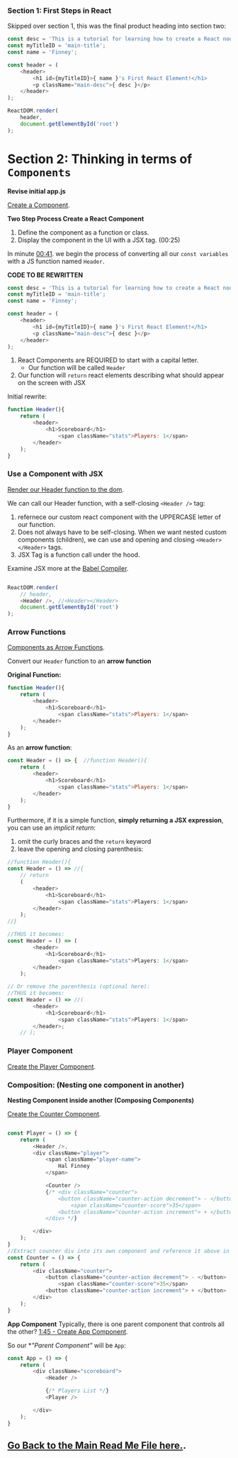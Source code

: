 ### Section 1: First Steps in React


Skipped over section 1, this was the final product heading into section two: 

```js
const desc = 'This is a tutorial for learning how to create a React node and render it to the DOM.';
const myTitleID = 'main-title';
const name = 'Finney';

const header = (
    <header>
        <h1 id={myTitleID}>{ name }'s First React Element!</h1>
        <p className="main-desc">{ desc }</p>
    </header>
);

ReactDOM.render(
    header,
    document.getElementById('root')
);

```


# Section 2: Thinking in terms of `Components`


**Revise initial app.js**

[Create a Component](https://teamtreehouse.com/library/react-basics-2/create-a-component).


**Two Step Process Create a React Component**
1. Define the component as a function or class.
2. Display the component in the UI with a JSX tag. (00:25)

In minute [00:41](https://teamtreehouse.com/library/react-basics-2/create-a-component). we begin the process of converting all our `const variables` with a JS function named `Header`.

**CODE TO BE REWRITTEN**
```js
const desc = 'This is a tutorial for learning how to create a React node and render it to the DOM.';
const myTitleID = 'main-title';
const name = 'Finney';

const header = (
    <header>
        <h1 id={myTitleID}>{ name }'s First React Element!</h1>
        <p className="main-desc">{ desc }</p>
    </header>
);

```

1. React Components are REQUIRED to start with a capital letter. 
    - Our function will be called `Header`
2. Our function will `return` react elements describing what should appear on the screen with JSX

Initial rewrite: 
```js
function Header(){
    return (
        <header>
            <h1>Scoreboard</h1>
                <span className="stats">Players: 1</span>         
        </header>
    );
}

```


### Use a Component with JSX

[Render our Header function to the dom](https://teamtreehouse.com/library/react-basics-2).

We can call our Header function, with a self-closing `<Header />` tag: 

1. refernece our custom react component with the UPPERCASE letter of our function. 
2. Does not always have to be self-closing. When we want nested custom components (children), we can use and opening and closing `<Header>` `</Header>` tags.
3. JSX Tag is a function call under the hood.

Examine JSX more at the [Babel Compiler](https://babeljs.io).

```js

ReactDOM.render(  
    // header,
    <Header />, //<Header></Header>
    document.getElementById('root')
);

```





### Arrow Functions

[Components as Arrow Functions](https://teamtreehouse.com/library/react-basics-2/components-as-arrow-functions). 


Convert our `Header` function to an **arrow function**

**Original Function:**
```js
function Header(){
    return (
        <header>
            <h1>Scoreboard</h1>
                <span className="stats">Players: 1</span>         
        </header>
    );
}

```

As an **arrow function**: 
```js
const Header = () => {  //function Header(){
    return (
        <header>
            <h1>Scoreboard</h1>
                <span className="stats">Players: 1</span>         
        </header>
    );
}

```

Furthermore, if it is a simple function, **simply returning a JSX expression**, 
you can use an *implicit return*: 
1. omit the curly braces and the `return` keyword
2. leave the opening and closing parenthesis:
```js
//function Header(){
const Header = () => //{  
    // return 
    (
        <header>
            <h1>Scoreboard</h1>
                <span className="stats">Players: 1</span>         
        </header>
    );
//}

//THUS it becomes: 
const Header = () => (
        <header>
            <h1>Scoreboard</h1>
                <span className="stats">Players: 1</span>         
        </header>
    );

// Or remove the parenthesis (optional here):
//THUS it becomes: 
const Header = () => //(
        <header>
            <h1>Scoreboard</h1>
                <span className="stats">Players: 1</span>         
        </header>;
    // );

```


### Player Component

[Create the Player Component](https://teamtreehouse.com/library/react-basics-2/create-the-player-component).




### Composition: (Nesting one component in another)

**Nesting Component inside another (Composing Components)**

[Create the Counter Component](https://teamtreehouse.com/library/react-basics-2/composing-components). 


```js

const Player = () => {
    return (
        <Header />,
        <div className="player">
            <span className="player-name">
                Hal Finney
            </span>

            <Counter />
            {/* <div className="counter">
                <button className="counter-action decrement"> - </button>
                    <span className="counter-score">35</span>
                <button className="counter-action increment"> + </button>
            </div> */}

        </div>
    );
}
//Extract counter div into its own component and reference it above in the Player component with the `<Counter />` tag
const Counter = () => {
    return (
        <div className="counter">
            <button className="counter-action decrement"> - </button>
                <span className="counter-score">35</span>
            <button className="counter-action increment"> + </button>
        </div>
    );
}

```

**App Component**
Typically, there is one parent component that controls all the other? [1:45 - Create App Component](https://teamtreehouse.com/library/react-basics-2/composing-components). 

So our **"Parent Component"* will be `App`: 
```js
const App = () => {
    return (
        <div className="scoreboard">
            <Header />

            {/* Players List */}
            <Player />

        </div>
    ); 
}

```


## [Go Back to the Main Read Me File here.](https://github.com/Hostnomics/react-basics-tutorial/blob/main/React-Basics-README.md).